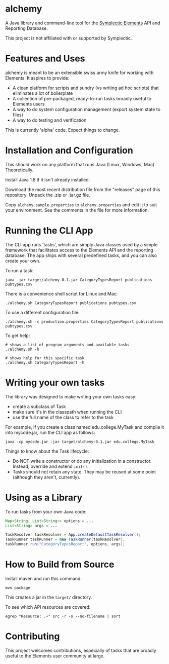 
# alchemy

A Java library and command-line tool for the
[Symplectic Elements](http://symplectic.co.uk/products/elements/) API and Reporting Database.

This project is not affiliated with or supported by Symplectic.

# Features and Uses

alchemy is meant to be an extensible swiss army knife for working with
Elements. It aspires to provide:

- A clean platform for scripts and sundry (vs writing ad hoc scripts)
  that eliminates a lot of boilerplate
- A collection of pre-packaged, ready-to-run tasks broadly useful to
  Elements users
- A way to do system configuration management (export system state to files)
- A way to do testing and verification

This is currently 'alpha' code. Expect things to change.

# Installation and Configuration

This should work on any platform that runs Java (Linux, Windows, Mac). Theoretically.

Install Java 1.8 if it isn't already installed.

Download the most recent distribution file from the "releases" page of
this repository. Unpack the .zip or .tar.gz file.

Copy `alchemy.sample.properties` to `alchemy.properties`
and edit it to suit your environment. See the comments in the file for
more information.

# Running the CLI App

The CLI app runs 'tasks', which are simply Java classes used by a
simple framework that facilitates access to the Elements API and the
reporting database. The app ships with several predefined tasks, and
you can also create your own.

To run a task:
```
java -jar target/alchemy-0.1.jar CategoryTypesReport publications pubtypes.csv
```

There is a convenience shell script for Linux and Mac:
```
./alchemy.sh CategoryTypesReport publications pubtypes.csv
```

To use a different configuration file:

```
./alchemy.sh -c production.properties CategoryTypesReport publications pubtypes.csv
```

To get help:

```
# shows a list of program arguments and available tasks
./alchemy.sh -h

# shows help for this specific task
./alchemy.sh CategoryTypesReport -h
```

# Writing your own tasks

The library was designed to make writing your own tasks easy:

- create a subclass of Task
- make sure it's in the classpath when running the CLI
- use the full name of the class to refer to the task 

For example, if you create a class named edu.college.MyTask and
compile it into mycode.jar, run the CLI app as follows:

```
java -cp mycode.jar -jar target/alchemy-0.1.jar edu.college.MyTask
```

Things to know about the Task lifecycle:

- Do NOT write a constructor or do any initialization in a
  constructor. Instead, override and extend `init()`.
- Tasks should not retain any state. They may be reused at some point
  (although they aren't, currently).

# Using as a Library

To run tasks from your own Java code:

```java
Map<String, List<String>> options = ...
List<String> args = ...

TaskResolver taskResolver = App.createDefaultTaskResolver();
TaskRunner taskRunner = new TaskRunner(taskResolver);
taskRunner.run("CategoryTypesReport", options, args);
```

# How to Build from Source

Install maven and run this command:

```
mvn package
```

This creates a jar in the `target/` directory.

To see which API resources are covered:

```
egrep "Resource: .+" src -r -o --no-filename | sort
```

# Contributing

This project welcomes contributions, especially of tasks that are
broadly useful to the Elements user community at large.
